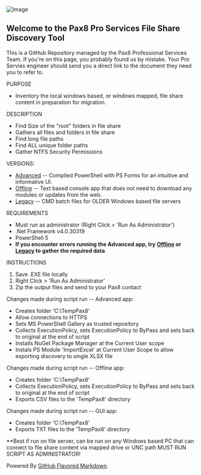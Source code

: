![Image](https://www.pax8.com/en-us/wp-content/uploads/sites/4/cache/2020/04/pax8-logo-2-color-dark-200x200-cropped.png)
## Welcome to the Pax8 Pro Services File Share Discovery Tool

This is a GitHub Repository managed by the Pax8 Professional Services Team. If you're on this page, you probably found us by mistake.
Your Pro Servies engineer should send you a direct link to the document they need you to refer to.

PURPOSE
  - Inventory the local windows based, or windows mapped, file share content in preparation for migration.
    
DESCRIPTION
  - Find Size of the "root" folders in file share
  - Gathers all files and folders in file share
  - Find long file paths
  - Find ALL unique folder paths
  - Gather NTFS Security Permissions

VERSIONS:
  - [Advanced](https://github.com/Pax8-Pro-Services/Public-Docs/blob/master/Discovery/Advanced/Pax8-FileShareDiscovery.exe) -- Compiled PowerShell with PS Forms for an intuitive and informative UI.
  - [Offline](https://github.com/Pax8-Pro-Services/Public-Docs/blob/master/Discovery/Offline/FileShareDiscovery-Offline.exe) -- Text based console app that does not need to download any modules or updates from the web.
  - [Legacy](https://github.com/Pax8-Pro-Services/Public-Docs/tree/master/Discovery/Legacy) -- CMD batch files for OLDER Windows based file servers

REQUIREMENTS
  - Must run as administrator (Right Click > 'Run As Administrator')
  - .Net Framework v4.0.30319
  - PowerShell 5
  - **If you encounter errors running the Advanced app, try [Offline](https://github.com/Pax8-Pro-Services/Public-Docs/blob/master/Discovery/Offline/FileShareDiscovery-Offline.exe) or [Legacy](https://github.com/Pax8-Pro-Services/Public-Docs/tree/master/Discovery/Legacy) to gather the required data**

INSTRUCTIONS
1. Save .EXE file locally
1. Right Click > 'Run As Administrator'
1. Zip the output files and send to your Pax8 contact
    
Changes made during script run -- Advanced app:
  - Creates folder 'C:\TempPax8'
  - Allow connections to HTTPS
  - Sets MS PowerShell Gallery as trusted repository
  - Collects ExecutionPolicy, sets ExecutionPolicy to ByPass and sets back to original at the end of script
  - Installs NuGet Package Manager at the Current User scope
  - Instals PS Module 'ImportExcel' at Current User Scope to allow exporting discovery to single XLSX file

Changes made during script run -- Offline app:
  - Creates folder 'C:\TempPax8'
  - Collects ExecutionPolicy, sets ExecutionPolicy to ByPass and sets back to original at the end of script
  - Exports CSV files to the 'TempPax8' directory

Changes made during script run -- GUI app:
  - Creates folder 'C:\TempPax8'
  - Exports TXT files to the 'TempPax8' directory

**Best if run on file server, can be run on any Windows based PC that can connect to file share content via mapped drive or UNC path
MUST RUN SCRIPT AS ADMINISTRATOR!







Powered By [GitHub Flavored Markdown](https://guides.github.com/features/mastering-markdown/).
